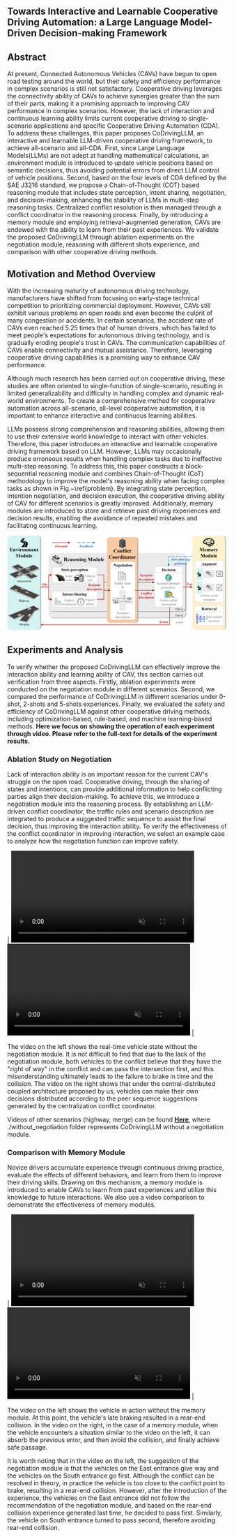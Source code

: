 ## Towards Interactive and Learnable Cooperative Driving Automation: a Large Language Model-Driven Decision-making Framework

## Abstract
At present, Connected Autonomous Vehicles (CAVs) have begun to open road testing around the world, but their safety and efficiency performance in complex scenarios is still not satisfactory. Cooperative driving leverages the connectivity ability of CAVs to achieve synergies greater than the sum of their parts, making it a promising approach to improving CAV performance in complex scenarios. However, the lack of interaction and continuous learning ability limits current cooperative driving to single-scenario applications and specific Cooperative Driving Automation (CDA). To address these challenges, this paper proposes CoDrivingLLM, an interactive and learnable LLM-driven cooperative driving framework, to achieve all-scenario and all-CDA. First, since Large Language Models(LLMs) are not adept at handling mathematical calculations, an environment module is introduced to update vehicle positions based on semantic decisions, thus avoiding potential errors from direct LLM control of vehicle positions. Second, based on the four levels of CDA defined by the SAE J3216 standard, we propose a Chain-of-Thought (COT) based reasoning module that includes state perception, intent sharing, negotiation, and decision-making, enhancing the stability of LLMs in multi-step reasoning tasks. Centralized conflict resolution is then managed through a conflict coordinator in the reasoning process. Finally, by introducing a memory module and employing retrieval-augmented generation, CAVs are endowed with the ability to learn from their past experiences. We validate the proposed CoDrivingLLM through ablation experiments on the negotiation module, reasoning with different shots experience, and comparison with other cooperative driving methods.

## Motivation and Method Overview
With the increasing maturity of autonomous driving technology, manufacturers have shifted from focusing on early-stage technical competition to prioritizing commercial deployment. However, CAVs still exhibit various problems on open roads and even become the culprit of many congestion or accidents. In certain scenarios, the accident rate of CAVs even reached 5.25 times that of human drivers, which has failed to meet people's expectations for autonomous driving technology, and is gradually eroding people's trust in CAVs. The communication capabilities of CAVs enable connectivity and mutual assistance. Therefore, leveraging cooperative driving capabilities is a promising way to enhance CAV performance.

Although much research has been carried out on cooperative driving, these studies are often oriented to single-function of single-scenario, resulting in limited generalizability and difficulty in handling complex and dynamic real-world environments. To create a comprehensive method for cooperative automation across all-scenario, all-level cooperative automation, it is important to enhance interactive and continuous learning abilities.

LLMs possess strong comprehension and reasoning abilities, allowing them to use their extensive world knowledge to interact with other vehicles. Therefore, this paper introduces an interactive and learnable cooperative driving framework based on LLM. However, LLMs may occasionally produce erroneous results when handling complex tasks due to ineffective multi-step reasoning. To address this, this paper constructs a block-sequential reasoning module and combines Chain-of-Thought (CoT) methodology to improve the model's reasoning ability when facing complex tasks as shown in Fig.~\ref{problem}. By integrating state perception, intention negotiation, and decision execution, the cooperative driving ability of CAV for different scenarios is greatly improved. Additionally, memory modules are introduced to store and retrieve past driving experiences and decision results, enabling the avoidance of repeated mistakes and facilitating continuous learning.

![framework](./src/framework.png)

## Experiments and Analysis
To verify whether the proposed CoDrivingLLM can effectively improve the interaction ability and learning ability of CAV, this section carries out verification from three aspects. Firstly, ablation experiments were conducted on the negotiation module in different scenarios. Second, we compared the performance of CoDrivingLLM in different scenarios under 0-shot, 2-shots and 5-shots experiences. Finally, we evaluated the safety and efficiency of CoDrivingLLM against other cooperative driving methods, including optimization-based, rule-based, and machine learning-based methods. **Here we focus on showing the operation of each experiment through video. Please refer to the full-text for details of the experiment results.**

### Ablation Study on Negotiation
Lack of interaction ability is an important reason for the current CAV's struggle on the open road. Cooperative driving, through the sharing of states and intentions, can provide additional information to help conflicting parties align their decision-making. To achieve this, we introduce a negotiation module into the reasoning process. By establishing an LLM-driven conflict coordinator, the traffic rules and scenario description are integrated to produce a suggested traffic sequence to assist the final decision, thus improving the interaction ability. To verify the effectiveness of the conflict coordinator in improving interaction, we select an example case to analyze how the negotiation function can improve safety.

| <video muted controls width=420> <source src="./src/case1_without.mp4"  type="video/mp4"> </video> <video muted controls width=420> <source src="./src/case1-with.mp4"  type="video/mp4"> </video> |

The video on the left shows the real-time vehicle state without the negotiation module. It is not difficult to find that due to the lack of the negotiation module, both vehicles to the conflict believe that they have the "right of way" in the conflict and can pass the intersection first, and this misunderstanding ultimately leads to the failure to brake in time and the collision. The video on the right shows that under the central-distributed coupled architecture proposed by us, vehicles can make their own decisions distributed according to the peer sequence suggestions generated by the centralization conflict coordinator. 

Videos of other scenarios (highway, merge) can be found **[Here](https://github.com/FanGShiYuu/CoDrivingLLM)**, where ./without_negotiation folder represents CoDrivingLLM without a negotiation module.

### Comparison with Memory Module
Novice drivers accumulate experience through continuous driving practice, evaluate the effects of different behaviors, and learn from them to improve their driving skills. Drawing on this mechanism, a memory module is introduced to enable CAVs to learn from past experiences and utilize this knowledge to future interactions. We also use a video comparison to demonstrate the effectiveness of memory modules.

| <video muted controls width=420> <source src="./src/case2-0shot.mp4"  type="video/mp4"> </video> <video muted controls width=420> <source src="./src/case2-2shot.mp4"  type="video/mp4"> </video> |

The video on the left shows the vehicle in action without the memory module. At this point, the vehicle's late braking resulted in a rear-end collision. In the video on the right, in the case of a memory module, when the vehicle encounters a situation similar to the video on the left, it can absorb the previous error, and then avoid the collision, and finally achieve safe passage. 

It is worth noting that in the video on the left, the suggestion of the negotiation module is that the vehicles on the East entrance give way and the vehicles on the South entrance go first. Although the conflict can be resolved in theory, in practice the vehicle is too close to the conflict point to brake, resulting in a rear-end collision. However, after the introduction of the experience, the vehicles on the East entrance did not follow the recommendation of the negotiation module, and based on the rear-end collision experience generated last time, he decided to pass first. Similarly, the vehicle on South entrance turned to pass second, therefore avoiding rear-end collision.
